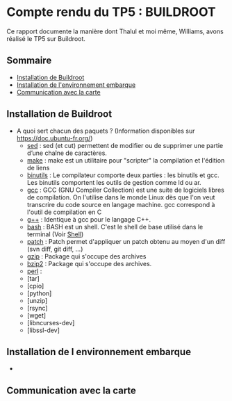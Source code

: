 # Compte rendu du TP5 :  BUILDROOT

Ce rapport documente la manière dont Thalul et moi même, Williams, avons réalisé le TP5 sur Buildroot.

## Sommaire

* [Installation de Buildroot](#installation-de-buildroot)
* [Installation de l'environnement embarque](#installation-de-l-environnement-embarque)
* [Communication avec la carte](#communication-avec-la-carte)


## Installation de Buildroot

- A quoi sert chacun des paquets ? (Information disponibles sur https://doc.ubuntu-fr.org/)
  - [sed](https://doc.ubuntu-fr.org/sed) : sed (et cut) permettent de modifier ou de supprimer une partie d’une chaîne de caractères. 
  - [make](https://doc.ubuntu-fr.org/make) : make est un utilitaire pour "scripter" la compilation et l'édition de liens
  - [binutils](https://doc.ubuntu-fr.org/tutoriel/compilation_croisee) : Le compilateur comporte deux parties : les binutils et gcc. Les binutils comportent les outils de gestion comme ld ou ar.
  - [gcc](https://doc.ubuntu-fr.org/gcc) : GCC (GNU Compiler Collection) est une suite de logiciels libres de compilation. On l'utilise dans le monde Linux dès que l'on veut transcrire du code source en langage machine. gcc correspond à l'outil de compilation en C
  - [g++](https://doc.ubuntu-fr.org/gcc) : Identique à gcc pour le langage C++.
  - [bash](https://doc.ubuntu-fr.org/bash) : BASH est un shell. C'est le shell de base utilisé dans le terminal (Voir [Shell](https://doc.ubuntu-fr.org/shell))
  - [patch](https://doc.ubuntu-fr.org/patch) : Patch permet d'appliquer un patch obtenu au moyen d'un diff (svn diff, git diff, …)
  - [gzip](https://doc.ubuntu-fr.org/archivage) : Package qui s'occupe des archives
  - [bzip2](https://doc.ubuntu-fr.org/tutoriel/reparer_une_archive_corrompue) : Package qui s'occupe des archives. 
  - [perl]() : 
  - [tar]
  - [cpio]
  - [python]
  - [unzip]
  - [rsync]
  - [wget]
  - [libncurses-dev]
  - [libssl-dev]

## Installation de l environnement embarque

- 

## Communication avec la carte
